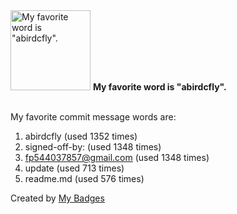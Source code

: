<img src="https://github.com/my-badges/my-badges/blob/master/src/all-badges/favorite-word/favorite-word.png?raw=true" alt="My favorite word is &quot;abirdcfly&quot;." title="My favorite word is &quot;abirdcfly&quot;." width="128">
<strong>My favorite word is &quot;abirdcfly&quot;.</strong>
<br><br>

My favorite commit message words are:

1. abirdcfly (used 1352 times)
2. signed-off-by: (used 1348 times)
3. <fp544037857@gmail.com> (used 1348 times)
4. update (used 713 times)
5. readme.md (used 576 times)


Created by <a href="https://github.com/my-badges/my-badges">My Badges</a>